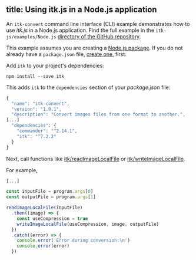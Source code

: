 title: Using itk.js in a Node.js application
---

An `itk-convert` command line interface (CLI) example demonstrates how to use *itk.js* in a Node.js application. Find the full example in the `itk-js/examples/Node.js` [directory of the GitHub repository](https://github.com/InsightSoftwareConsortium/itk-js/tree/master/examples/Node.js).

This example assumes you are creating a [Node.js package](https://docs.npmjs.com/getting-started/what-is-npm). If you do not already have a `package.json` file, [create one](https://docs.npmjs.com/getting-started/using-a-package.json), first.

Add `itk` to your project's dependencies:

```
npm install --save itk
```

This adds `itk` to the `dependencies` section of your *package.json* file:

```js
{
  "name": "itk-convert",
  "version": "1.0.1",
  "description": "Convert images files from one format to another.",
[...]
  "dependencies": {
    "commander": "^2.14.1",
    "itk": "^7.2.2"
  }
}
```

Next, call functions like [itk/readImageLocalFile](../api/node_io.html) or [itk/writeImageLocalFile](../api/node_io.html).

For example,

```js
[...]

const inputFile = program.args[0]
const outputFile = program.args[1]

readImageLocalFile(inputFile)
  .then((image) => {
    const useCompression = true
    writeImageLocalFile(useCompression, image, outputFile)
  })
  .catch((error) => {
    console.error('Error during conversion:\n')
    console.error(error)
  })
```
